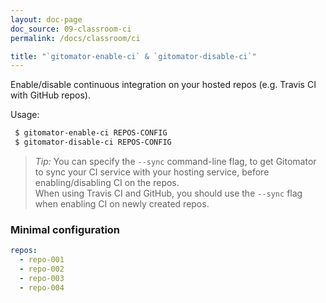 ```yaml
---
layout: doc-page
doc_source: 09-classroom-ci
permalink: /docs/classroom/ci

title: "`gitomator-enable-ci` & `gitomator-disable-ci`"
---
```


Enable/disable continuous integration on your hosted repos (e.g. Travis CI with
GitHub repos).

Usage:

```sh
 $ gitomator-enable-ci REPOS-CONFIG
 $ gitomator-disable-ci REPOS-CONFIG
```

 > _Tip:_ You can specify the `--sync` command-line flag, to get Gitomator to sync your
 > CI service with your hosting service, before enabling/disabling CI on the repos.          
 > When using Travis CI and GitHub, you should use the `--sync` flag when
 > enabling CI on newly created repos.

### Minimal configuration


```yaml
repos:
  - repo-001
  - repo-002
  - repo-003
  - repo-004
```
